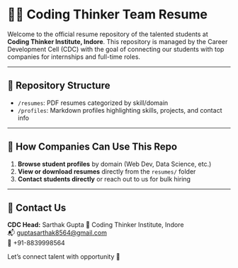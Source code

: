 # 👨‍💻 Coding Thinker Team Resume

Welcome to the official resume repository of the talented students at **Coding Thinker Institute, Indore**. This repository is managed by the Career Development Cell (CDC) with the goal of connecting our students with top companies for internships and full-time roles.

---

## 📁 Repository Structure

- `/resumes`: PDF resumes categorized by skill/domain
- `/profiles`: Markdown profiles highlighting skills, projects, and contact info

---

## 🚀 How Companies Can Use This Repo

1. **Browse student profiles** by domain (Web Dev, Data Science, etc.)
2. **View or download resumes** directly from the `resumes/` folder
3. **Contact students directly** or reach out to us for bulk hiring

---

## 📧 Contact Us

**CDC Head:** Sarthak Gupta 
📍 Coding Thinker Institute, Indore  
📬 guptasarthak8564@gmail.com  
📱 +91-8839998564

Let’s connect talent with opportunity 🚀
